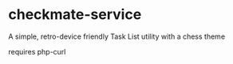 # checkmate-service
A simple, retro-device friendly Task List utility with a chess theme


requires php-curl